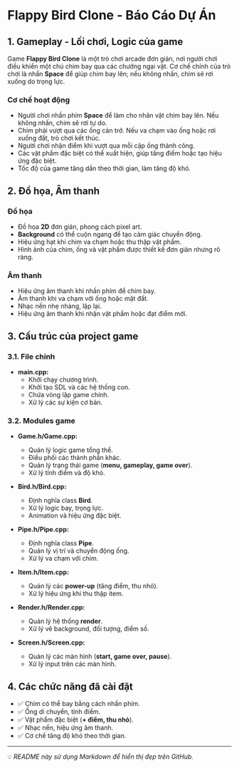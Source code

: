 # Flappy Bird Clone - Báo Cáo Dự Án

## 1. Gameplay - Lối chơi, Logic của game
Game **Flappy Bird Clone** là một trò chơi arcade đơn giản, nơi người chơi điều khiển một chú chim bay qua các chướng ngại vật. Cơ chế chính của trò chơi là nhấn **Space** để giúp chim bay lên; nếu không nhấn, chim sẽ rơi xuống do trọng lực.

### **Cơ chế hoạt động**
- Người chơi nhấn phím **Space** để làm cho nhân vật chim bay lên. Nếu không nhấn, chim sẽ rơi tự do.
- Chim phải vượt qua các ống cản trở. Nếu va chạm vào ống hoặc rơi xuống đất, trò chơi kết thúc.
- Người chơi nhận điểm khi vượt qua mỗi cặp ống thành công.
- Các vật phẩm đặc biệt có thể xuất hiện, giúp tăng điểm hoặc tạo hiệu ứng đặc biệt.
- Tốc độ của game tăng dần theo thời gian, làm tăng độ khó.

## 2. Đồ họa, Âm thanh

### **Đồ họa**
- Đồ họa **2D** đơn giản, phong cách pixel art.
- **Background** có thể cuộn ngang để tạo cảm giác chuyển động.
- Hiệu ứng hạt khi chim va chạm hoặc thu thập vật phẩm.
- Hình ảnh của chim, ống và vật phẩm được thiết kế đơn giản nhưng rõ ràng.

### **Âm thanh**
- Hiệu ứng âm thanh khi nhấn phím để chim bay.
- Âm thanh khi va chạm với ống hoặc mặt đất.
- Nhạc nền nhẹ nhàng, lặp lại.
- Hiệu ứng âm thanh khi nhận vật phẩm hoặc đạt điểm mới.

## 3. Cấu trúc của project game

### **3.1. File chính**
- **main.cpp:**
  - Khởi chạy chương trình.
  - Khởi tạo SDL và các hệ thống con.
  - Chứa vòng lặp game chính.
  - Xử lý các sự kiện cơ bản.

### **3.2. Modules game**
- **Game.h/Game.cpp:**
  - Quản lý logic game tổng thể.
  - Điều phối các thành phần khác.
  - Quản lý trạng thái game (**menu, gameplay, game over**).
  - Xử lý tính điểm và độ khó.

- **Bird.h/Bird.cpp:**
  - Định nghĩa class **Bird**.
  - Xử lý logic bay, trọng lực.
  - Animation và hiệu ứng đặc biệt.

- **Pipe.h/Pipe.cpp:**
  - Định nghĩa class **Pipe**.
  - Quản lý vị trí và chuyển động ống.
  - Xử lý va chạm với chim.

- **Item.h/Item.cpp:**
  - Quản lý các **power-up** (tăng điểm, thu nhỏ).
  - Xử lý hiệu ứng khi thu thập item.

- **Render.h/Render.cpp:**
  - Quản lý hệ thống **render**.
  - Xử lý vẽ background, đối tượng, điểm số.

- **Screen.h/Screen.cpp:**
  - Quản lý các màn hình (**start, game over, pause**).
  - Xử lý input trên các màn hình.

## 4. Các chức năng đã cài đặt
- ✅ Chim có thể bay bằng cách nhấn phím.
- ✅ Ống di chuyển, tính điểm.
- ✅ Vật phẩm đặc biệt (**+ điểm, thu nhỏ**).
- ✅ Nhạc nền, hiệu ứng âm thanh.
- ✅ Cơ chế tăng độ khó theo thời gian.

---
💡 *README này sử dụng Markdown để hiển thị đẹp trên GitHub.*
